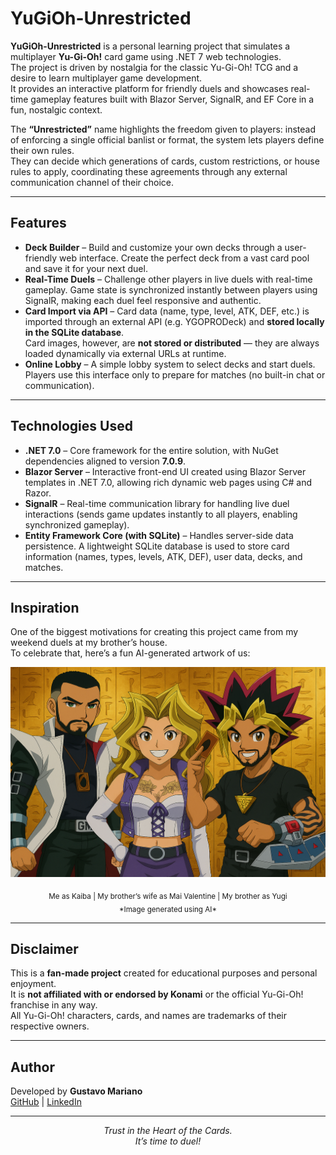 # YuGiOh-Unrestricted

**YuGiOh-Unrestricted** is a personal learning project that simulates a multiplayer **Yu-Gi-Oh!** card game using .NET 7 web technologies.  
The project is driven by nostalgia for the classic Yu-Gi-Oh! TCG and a desire to learn multiplayer game development.  
It provides an interactive platform for friendly duels and showcases real-time gameplay features built with Blazor Server, SignalR, and EF Core in a fun, nostalgic context.

The **“Unrestricted”** name highlights the freedom given to players: instead of enforcing a single official banlist or format, the system lets players define their own rules.  
They can decide which generations of cards, custom restrictions, or house rules to apply, coordinating these agreements through any external communication channel of their choice.

---

## Features

- **Deck Builder** – Build and customize your own decks through a user-friendly web interface. Create the perfect deck from a vast card pool and save it for your next duel.  
- **Real-Time Duels** – Challenge other players in live duels with real-time gameplay. Game state is synchronized instantly between players using SignalR, making each duel feel responsive and authentic.  
- **Card Import via API** – Card data (name, type, level, ATK, DEF, etc.) is imported through an external API (e.g. YGOPRODeck) and **stored locally in the SQLite database**.  
  Card images, however, are **not stored or distributed** — they are always loaded dynamically via external URLs at runtime.  
- **Online Lobby** – A simple lobby system to select decks and start duels. Players use this interface only to prepare for matches (no built-in chat or communication).  

---

## Technologies Used

- **.NET 7.0** – Core framework for the entire solution, with NuGet dependencies aligned to version **7.0.9**.  
- **Blazor Server** – Interactive front-end UI created using Blazor Server templates in .NET 7.0, allowing rich dynamic web pages using C# and Razor.  
- **SignalR** – Real-time communication library for handling live duel interactions (sends game updates instantly to all players, enabling synchronized gameplay).  
- **Entity Framework Core (with SQLite)** – Handles server-side data persistence. A lightweight SQLite database is used to store card information (names, types, levels, ATK, DEF), user data, decks, and matches.  

---

## Inspiration

One of the biggest motivations for creating this project came from my weekend duels at my brother’s house.  
To celebrate that, here’s a fun AI-generated artwork of us:  

<p align="center">
  <img src="YuGiOh-Unrestricted/wwwroot/img/family-duel.jpg" alt="Family Duel Inspiration" width="700"/>
</p>

<p align="center">
  <sub>Me as Kaiba | My brother’s wife as Mai Valentine | My brother as Yugi</sub><br>
  <sub>*Image generated using AI*</sub>
</p>

---

## Disclaimer

This is a **fan-made project** created for educational purposes and personal enjoyment.  
It is **not affiliated with or endorsed by Konami** or the official Yu-Gi-Oh! franchise in any way.  
All Yu-Gi-Oh! characters, cards, and names are trademarks of their respective owners.  

---

## Author

Developed by **Gustavo Mariano**  
[GitHub](https://github.com/GustavoMariano) | [LinkedIn](https://www.linkedin.com/in/gustavo-mariano)

---

<div align="center">

*Trust in the Heart of the Cards.*  
*It’s time to duel!*  

</div>
